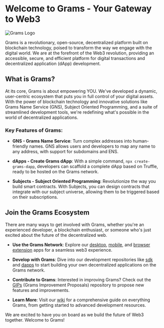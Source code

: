 # Welcome to Grams - Your Gateway to Web3

![Grams Logo](https://assets.grams.dev/logo/logo.png)

Grams is a revolutionary, open-source, decentralized platform built on blockchain technology, poised to transform the way we engage with the digital world. We are at the forefront of the Web3 revolution, providing an accessible, secure, and efficient platform for digital transactions and decentralized application (dApp) development.

## What is Grams?

At its core, Grams is about empowering YOU. We've developed a dynamic, user-centric ecosystem that puts you in full control of your digital assets. With the power of blockchain technology and innovative solutions like Grams Name Service (GNS), Subject Oriented Programming, and a suite of streamlined development tools, we're redefining what's possible in the world of decentralized applications.

### Key Features of Grams:

* **GNS - Grams Name Service**: Turn complex addresses into human-friendly names. GNS allows users and developers to map any name to any address, with support for subdomains and ENS.

* **dApps - Create Grams dApp**: With a simple command, `npx create-grams-dapp`, developers can scaffold a complete dApp based on Truffle, ready to be hosted on the Grams network.

* **Subjects - Subject Oriented Programming**: Revolutionize the way you build smart contracts. With Subjects, you can design contracts that integrate with our subject universe, allowing them to be triggered based on their subscriptions.

## Join the Grams Ecosystem

There are many ways to get involved with Grams, whether you're an experienced developer, a blockchain enthusiast, or someone who's just excited about the future of the decentralized web.

* **Use the Grams Network**: Explore our [desktop](https://github.com/grams-dev/desktop), [mobile](https://github.com/grams-dev/mobile), and [browser extension](https://github.com/grams-dev/extension) apps for a seamless web3 experience.

* **Develop with Grams**: Dive into our development repositories like [sdk](https://github.com/grams-dev/sdk) and [dapps](https://github.com/grams-dev/dapps) to start building your own decentralized applications on the Grams network.

* **Contribute to Grams**: Interested in improving Grams? Check out the [GIPs](https://github.com/grams-dev/gip) (Grams Improvement Proposals) repository to propose new features and improvements.

* **Learn More**: Visit our [wiki](https://github.com/grams-dev/wiki) for a comprehensive guide on everything Grams, from getting started to advanced development resources.

We are excited to have you on board as we build the future of Web3 together. Welcome to Grams!
